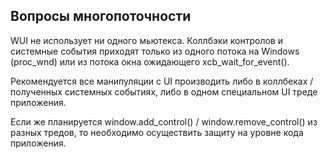 ## Вопросы многопоточности

WUI не использует ни одного мьютекса. Коллбэки контролов и системные события приходят только из одного потока на Windows (proc_wnd) или из потока окна ожидающего xcb_wait_for_event(). 

Рекомендуется все манипуляции с UI производить либо в коллбеках / полученных системных событиях, либо в одном специальном UI треде приложения. 

Если же планируется window.add_control() / window.remove_control() из разных тредов, то необходимо осуществить защиту на уровне кода приложения.
